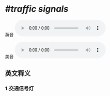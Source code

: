 # ***\#traffic signals*** 
英音
<audio src="./media/traffic signals1_AAC.aac" controls="controls"></audio>

美音
<audio src="./media/traffic signals2_AAC.aac" controls="controls"></audio>



  

英文释义
---
### 1.**交通信号灯**  


